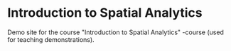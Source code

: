 # Introduction to Spatial Analytics

Demo site for the course "Introduction to Spatial Analytics" -course (used for teaching demonstrations).
